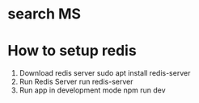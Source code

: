 # search MS


# How to setup redis 
1. Download redis server
    sudo apt install redis-server
2. Run Redis Server
    run redis-server 
3.  Run app in development mode
    npm run dev